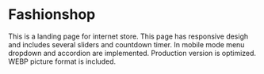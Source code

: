 # Fashionshop
  This is a landing page for internet store.
  This page has responsive desigh and includes several sliders and countdown timer.
  In mobile mode menu dropdown and accordion are implemented.
  Production version is optimized. WEBP picture format is included.
 
